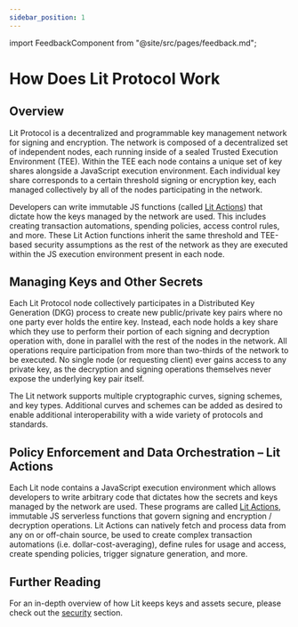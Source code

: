 ```yaml
---
sidebar_position: 1
---
```


import FeedbackComponent from "@site/src/pages/feedback.md";

# How Does Lit Protocol Work

## Overview
Lit Protocol is a decentralized and programmable key management network for signing and encryption. The network is composed of a decentralized set of independent nodes, each running inside of a sealed Trusted Execution Environment (TEE). Within the TEE each node contains a unique set of key shares alongside a JavaScript execution environment. Each individual key share corresponds to a certain threshold signing or encryption key, each managed collectively by all of the nodes participating in the network.

Developers can write immutable JS functions (called [Lit Actions](../sdk/serverless-signing/overview.md)) that dictate how the keys managed by the network are used. This includes creating transaction automations, spending policies, access control rules, and more. These Lit Action functions inherit the same threshold and TEE-based security assumptions as the rest of the network as they are executed within the JS execution environment present in each node.

## Managing Keys and Other Secrets
Each Lit Protocol node collectively participates in a Distributed Key Generation (DKG) process to create new public/private key pairs where no one party ever holds the entire key. Instead, each node holds a key share which they use to perform their portion of each signing and decryption operation with, done in parallel with the rest of the nodes in the network. All operations require participation from more than two-thirds of the network to be executed. No single node (or requesting client) ever gains access to any private key, as the decryption and signing operations themselves never expose the underlying key pair itself.

The Lit network supports multiple cryptographic curves, signing schemes, and key types. Additional curves and schemes can be added as desired to enable additional interoperability with a wide variety of protocols and standards.

## Policy Enforcement and Data Orchestration – Lit Actions
Each Lit node contains a JavaScript execution environment which allows developers to write arbitrary code that dictates how the secrets and keys managed by the network are used. These programs are called [Lit Actions](../sdk/serverless-signing/overview.md), immutable JS serverless functions that govern signing and encryption / decryption operations. Lit Actions can natively fetch and process data from any on or off-chain source, be used to create complex transaction automations (i.e. dollar-cost-averaging), define rules for usage and access, create spending policies, trigger signature generation, and more. 

## Further Reading
For an in-depth overview of how Lit keeps keys and assets secure, please check out the [security](../security/introduction.md) section.
<FeedbackComponent/>
